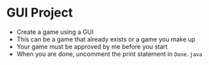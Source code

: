 # GUI Project

- Create a game using a GUI
- This can be a game that already exists or a game you make up
- Your game must be approved by me before you start
- When you are done, uncomment the print statement in `Done.java`
